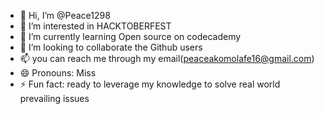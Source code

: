 - 👋 Hi, I’m @Peace1298
- 👀 I’m interested in HACKTOBERFEST 
- 🌱 I’m currently learning Open source on codecademy
- 💞️ I’m looking to collaborate the Github users
- 📫 you can reach me through my email(peaceakomolafe16@gmail.com)
- 😄 Pronouns: Miss
- ⚡ Fun fact: ready to leverage my knowledge to solve real world prevailing issues 

<!---
Peace1298/Peace1298 is a ✨ special ✨ repository because its `README.md` (this file) appears on your GitHub profile.
You can click the Preview link to take a look at your changes.
--->
